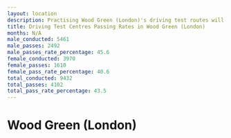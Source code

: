 ```yaml
---
layout: location
description: Practising Wood Green (London)'s driving test routes will help you become more confident in your gear-changing abilities.
title: Driving Test Centres Passing Rates in Wood Green (London)
months: N/A
male_conducted: 5461
male_passes: 2492
male_passes_rate_percentage: 45.6
female_conducted: 3970
female_passes: 1610
female_pass_rate_percentage: 40.6
total_conducted: 9432
total_passes: 4102
total_pass_rate_percentage: 43.5
---
```


# Wood Green (London)
